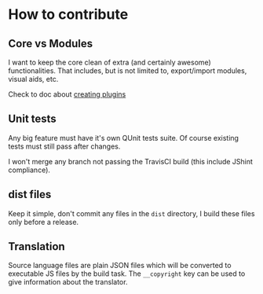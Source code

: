 # How to contribute

## Core vs Modules
I want to keep the core clean of extra (and certainly awesome) functionalities. That includes, but is not limited to, export/import modules, visual aids, etc.

Check to doc about [creating plugins](http://mistic100.github.io/jQuery-QueryBuilder/dev/plugins.html)

## Unit tests
Any big feature must have it's own QUnit tests suite. Of course existing tests must still pass after changes.

I won't merge any branch not passing the TravisCI build (this include JShint compliance).

## dist files
Keep it simple, don't commit any files in the `dist` directory, I build these files only before a release.

## Translation
Source language files are plain JSON files which will be converted to executable JS files by the build task. The `__copyright` key can be used to give information about the translator.
